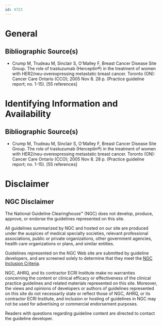 ```yaml
---
id: 4723
---
```


# General

## Bibliographic Source(s)

- Crump M, Trudeau M, Sinclair S, O'Malley F, Breast Cancer Disease Site Group. The role of trastuzumab (Herceptin®) in the treatment of women with HER2/neu-overexpressing metastatic breast cancer. Toronto (ON): Cancer Care Ontario (CCO); 2005 Nov 8. 28 p. (Practice guideline report; no. 1-15). [55 references]

# Identifying Information and Availability

## Bibliographic Source(s)

- Crump M, Trudeau M, Sinclair S, O'Malley F, Breast Cancer Disease Site Group. The role of trastuzumab (Herceptin®) in the treatment of women with HER2/neu-overexpressing metastatic breast cancer. Toronto (ON): Cancer Care Ontario (CCO); 2005 Nov 8. 28 p. (Practice guideline report; no. 1-15). [55 references]

# Disclaimer

## NGC Disclaimer

The National Guideline Clearinghouse™ (NGC) does not develop, produce, approve, or endorse the guidelines represented on this site.

All guidelines summarized by NGC and hosted on our site are produced under the auspices of medical specialty societies, relevant professional associations, public or private organizations, other government agencies, health care organizations or plans, and similar entities.

Guidelines represented on the NGC Web site are submitted by guideline developers, and are screened solely to determine that they meet the [NGC Inclusion Criteria](/help-and-about/summaries/inclusion-criteria).

NGC, AHRQ, and its contractor ECRI Institute make no warranties concerning the content or clinical efficacy or effectiveness of the clinical practice guidelines and related materials represented on this site. Moreover, the views and opinions of developers or authors of guidelines represented on this site do not necessarily state or reflect those of NGC, AHRQ, or its contractor ECRI Institute, and inclusion or hosting of guidelines in NGC may not be used for advertising or commercial endorsement purposes.

Readers with questions regarding guideline content are directed to contact the guideline developer.

